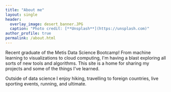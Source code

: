 ```yaml
---
title: "About me"
layout: single
header:
  overlay_image: desert_banner.JPG
  caption: "Photo credit: [**Unsplash**](https://unsplash.com)"
author_profile: true
permalink: /about.html
---
```


Recent graduate of the Metis Data Science Bootcamp! From machine learning to visualizations to cloud computing, I'm having a blast exploring all sorts of new tools and algorithms. This site is a home for sharing my projects and some of the things I've learned.

Outside of data science I enjoy hiking, travelling to foreign countries, live sporting events, running, and ultimate.
